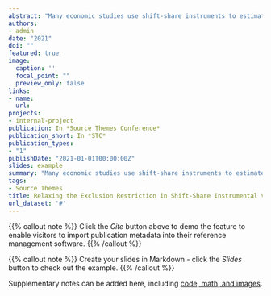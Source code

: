 ```yaml
---
abstract: "Many economic studies use shift-share instruments to estimate causal effects. Often, all shares need to fulfill an exclusion restriction, making the identifying assumption strict. This paper proposes to use methods that relax the exclusion restriction by selecting invalid shares. I apply the methods in simulations and two empirical examples: the effect of immigration on wages and of Chinese import exposure on employment. In the first application, the coefficient becomes lower and often changes sign, but this is reconcilable with arguments made in the literature. In the second application, the findings are mostly robust to the use of the new methods."
authors: 
- admin
date: "2021"
doi: ""
featured: true
image:
  caption: ''
  focal_point: ""
  preview_only: false
links:
- name: 
  url: 
projects:
- internal-project
publication: In *Source Themes Conference*
publication_short: In *STC*
publication_types:
- "1"
publishDate: "2021-01-01T00:00:00Z"
slides: example
summary: "Many economic studies use shift-share instruments to estimate causal effects. Often, all shares need to fulfill an exclusion restriction, making the identifying assumption strict. This paper proposes to use methods that relax the exclusion restriction by selecting invalid shares. I apply the methods in simulations and two empirical examples: the effect of immigration on wages and of Chinese import exposure on employment. In the first application, the coefficient becomes lower and often changes sign, but this is reconcilable with arguments made in the literature. In the second application, the findings are mostly robust to the use of the new methods."
tags:
- Source Themes
title: Relaxing the Exclusion Restriction in Shift-Share Instrumental Variable Estimation
url_dataset: '#'
---
```


{{% callout note %}}
Click the *Cite* button above to demo the feature to enable visitors to import publication metadata into their reference management software.
{{% /callout %}}

{{% callout note %}}
Create your slides in Markdown - click the *Slides* button to check out the example.
{{% /callout %}}

Supplementary notes can be added here, including [code, math, and images](https://wowchemy.com/docs/writing-markdown-latex/).
